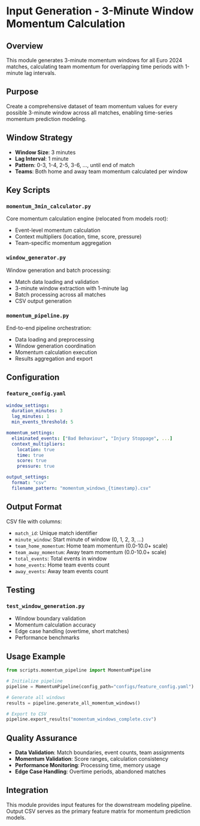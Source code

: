# Input Generation - 3-Minute Window Momentum Calculation

## Overview

This module generates 3-minute momentum windows for all Euro 2024 matches, calculating team momentum for overlapping time periods with 1-minute lag intervals.

## Purpose

Create a comprehensive dataset of team momentum values for every possible 3-minute window across all matches, enabling time-series momentum prediction modeling.

## Window Strategy

- **Window Size**: 3 minutes
- **Lag Interval**: 1 minute  
- **Pattern**: 0-3, 1-4, 2-5, 3-6, ..., until end of match
- **Teams**: Both home and away team momentum calculated per window

## Key Scripts

### `momentum_3min_calculator.py`
Core momentum calculation engine (relocated from models root):
- Event-level momentum calculation
- Context multipliers (location, time, score, pressure)
- Team-specific momentum aggregation

### `window_generator.py` 
Window generation and batch processing:
- Match data loading and validation
- 3-minute window extraction with 1-minute lag
- Batch processing across all matches
- CSV output generation

### `momentum_pipeline.py`
End-to-end pipeline orchestration:
- Data loading and preprocessing
- Window generation coordination  
- Momentum calculation execution
- Results aggregation and export

## Configuration

### `feature_config.yaml`
```yaml
window_settings:
  duration_minutes: 3
  lag_minutes: 1
  min_events_threshold: 5

momentum_settings:
  eliminated_events: ["Bad Behaviour", "Injury Stoppage", ...]
  context_multipliers:
    location: true
    time: true  
    score: true
    pressure: true

output_settings:
  format: "csv"
  filename_pattern: "momentum_windows_{timestamp}.csv"
```

## Output Format

CSV file with columns:
- `match_id`: Unique match identifier
- `minute_window`: Start minute of window (0, 1, 2, 3, ...)
- `team_home_momentum`: Home team momentum (0.0-10.0+ scale)
- `team_away_momentum`: Away team momentum (0.0-10.0+ scale)
- `total_events`: Total events in window
- `home_events`: Home team events count
- `away_events`: Away team events count

## Testing

### `test_window_generation.py`
- Window boundary validation
- Momentum calculation accuracy
- Edge case handling (overtime, short matches)
- Performance benchmarks

## Usage Example

```python
from scripts.momentum_pipeline import MomentumPipeline

# Initialize pipeline
pipeline = MomentumPipeline(config_path="configs/feature_config.yaml")

# Generate all windows
results = pipeline.generate_all_momentum_windows()

# Export to CSV
pipeline.export_results("momentum_windows_complete.csv")
```

## Quality Assurance

- **Data Validation**: Match boundaries, event counts, team assignments
- **Momentum Validation**: Score ranges, calculation consistency
- **Performance Monitoring**: Processing time, memory usage
- **Edge Case Handling**: Overtime periods, abandoned matches

## Integration

This module provides input features for the downstream modeling pipeline. Output CSV serves as the primary feature matrix for momentum prediction models.
